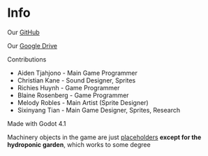 # Info

Our [GitHub](https://github.com/George-Washingtons-Children/NASA/blob/main/README.md)

Our [Google Drive](https://drive.google.com/drive/folders/1pBcwDzj6nq3gQMj1YZGA1K4VOy6Q2Ais?usp=sharing)

Contributions
- Aiden Tjahjono - Main Game Programmer
- Christian Kane - Sound Designer, Sprites
- Richies Huynh - Game Programmer
- Blaine Rosenberg - Game Programmer
- Melody Robles - Main Artist (Sprite Designer)
- Sixinyang Tian - Main Game Designer, Sprites, Research

Made with Godot 4.1

Machinery objects in the game are just <u>placeholders</u> **except for the hydroponic garden**, which works to some degree
